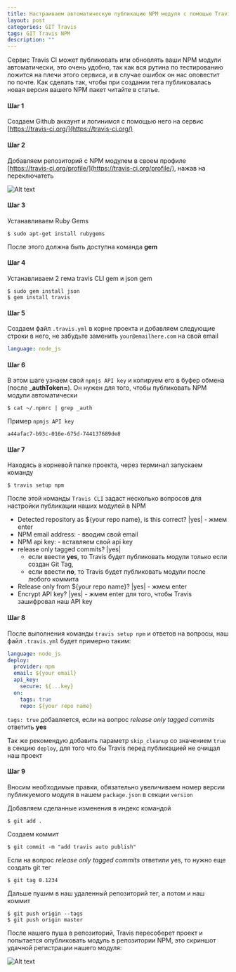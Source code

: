 ```yaml
---
title: Настраиваем автоматическую публикацию NPM модуля с помощью Travis CI
layout: post
categories: GIT Travis
tags: GIT Travis NPM
description: ""
---
```


Сервис Travis CI может публиковать или обновлять ваши NPM модули автоматически,
это очень удобно, так как вся рутина по тестированию ложится на плечи этого сервиса,
и в случае ошибок он нас оповестит по почте. Как сделать так, чтобы при создании
тега публиковалась новая версия вашего NPM пакет читайте в статье.

#### Шаг 1

Создаем Github аккаунт и логинимся с помощью него на сервис [https://travis-ci.org/](https://travis-ci.org/)

#### Шаг 2

Добавляем репозиторий с NPM модулем в своем профиле [https://travis-ci.org/profile/](https://travis-ci.org/profile/),
нажав на переключатеть

![Alt text](https://monosnap.com/file/xPdx1aVPgE0WAWmC70s221ulDSQvyt.png)

#### Шаг 3

Устанавливаем Ruby Gems

```
$ sudo apt-get install rubygems
```

После этого должна быть доступна команда **gem**

#### Шаг 4

Устанавливаем 2 гема travis CLI gem и json gem

```
$ sudo gem install json
$ gem install travis
```

#### Шаг 5

Создаем файл `.travis.yml` в корне проекта и добавляем следующие строки в него,
не забудьте заменить `your@emailhere.com` на свой email

```yaml
language: node_js
```

#### Шаг 6

В этом шаге узнаем свой `npmjs API key` и копируем его в буфер обмена (после **_authToken=**).
Он нужен для того, чтобы публиковать NPM модули автоматически

```
$ cat ~/.npmrc | grep _auth
```

Пример `npmjs API key`

```
a44afac7-b93c-016e-675d-744137689de8
```

#### Шаг 7

Находясь в корневой папке проекта,  через терминал запускаем команду

```
$ travis setup npm
```

После этой команды `Travis CLI` задаст несколько вопросов для настройки публикации
наших модулей в NPM

- Detected repository as ${your repo name}, is this correct? \|yes\| - жмем enter
- NPM email address: - вводим свой email
- NPM api key: - вставляем свой api key
- release only tagged commits? \|yes\|
  - если ввести **yes**, то Travis будет публиковать модули только если создан Git Tag,
  - если ввести **no**, то Travis будет публиковать модули после любого коммита
- Release only from ${your repo name}? \|yes\| - жмем enter
- Encrypt API key? \|yes\| - жмем enter для того, чтобы Travis зашифровал наш API key

#### Шаг 8

После выполнения команды `travis setup npm` и ответов на вопросы, наш  файл `.travis.yml` будет примерно таким:

```yaml
language: node_js
deploy:
  provider: npm
  email: ${your email}
  api_key:
    secure: ${...key}
  on:
    tags: true
    repo: ${your repo name}
```

`tags: true` добавляется, если на вопрос *release only tagged commits* ответить **yes**

Так же рекомендую добавить параметр `skip_cleanup` со значением `true` в секцию `deploy`,
для того что бы Travis перед публикацией не очищал наш проект

#### Шаг 9

Вносим необходимые правки, обязательно увеличиваем номер версии публикуемого модуля
в нашем `package.json` в секции `version`

Добавляем сделанные изменения в индекс командой

```
$ git add .
```

Создаем коммит

```
$ git commit -m "add travis auto publish"
```

Если на вопрос *release only tagged commits* ответили yes, то нужно еще создать git тег

```
$ git tag 0.1234
```

Дальше пушим в наш удаленный репозиторий тег, а потом и наш коммит

```
$ git push origin --tags
$ git push origin master
```

После нашего пуша в репозиторий, Travis пересоберет проект и попытается опубликовать
модуль в репозитории NPM, это скриншот удачной регистрации нашего модуля:

![Alt text](https://monosnap.com/file/1MUT2aK8w0PdAMMmprTymoeIl2PJLh.png)
